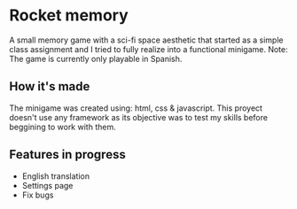 # Rocket memory
A small memory game with a sci-fi space aesthetic that started as a simple class assignment and I tried to fully realize into a functional minigame.
Note: The game is currently only playable in Spanish.

## How it's made
The minigame was created using: html, css & javascript.
This proyect doesn't use any framework as its objective was to test my skills before beggining to work with them.

## Features in progress
- English translation
- Settings page
- Fix bugs